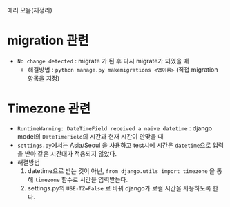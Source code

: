 에러 모음(재정리)

# migration 관련
- `No change detected` : migrate 가 된 후 다시 migrate가 되었을 때
  - 해결방법 :  `python manage.py makemigrations <앱이름>` (직접 migration 항목을 지정)

# Timezone 관련
 - `RuntimeWarning: DateTimeField received a naive datetime` : django model의 `DateTimeField`의 시간과 현재 시간이 안맞을 때
  - `settings.py`에서는 Asia/Seoul 을 사용하고 test시에 시간은 `datetime`으로 입력을 받아 같은 시간대가 적용되지 않았다.
- 해결방법
  1. datetime으로 받는 것이 아닌, `from django.utils import timezone` 을 통해 `timezone` 함수로 시간을 입력받는다.
  2. settings.py의 `USE-TZ=False` 로 바꿔 django가 로컬 시간을 사용하도록 한다.
